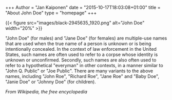 +++
Author = "Jan Kaiponen"
date = "2015-10-17T18:03:08+01:00"
title = "About John Doe"
type = "homepage"
+++

{{< figure src="images/black-2945635_1920.png" alt="John Doe" width="20%" >}}

"John Doe" (for males) and "Jane Doe" (for females) are multiple-use names that are used when the true name of a person is unknown or is being intentionally concealed. In the context of law enforcement in the United States, such names are often used to refer to a corpse whose identity is unknown or unconfirmed. Secondly, such names are also often used to refer to a hypothetical "everyman" in other contexts, in a manner similar to "John Q. Public" or "Joe Public". There are many variants to the above names, including "John Roe", "Richard Roe", "Jane Roe" and "Baby Doe", "Janie Doe" or "Johnny Doe" (for children).

_From Wikipedia, the free encyclopedia_ 
